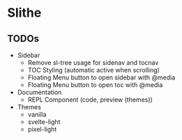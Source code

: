 # Slithe

## TODOs

- Sidebar
  - Remove sl-tree usage for sidenav and tocnav
  - TOC Styling (automatic active when scrolling)
  - Floating Menu button to open sidebar with @media
  - Floating Menu button to open toc with @media
- Documentation
  - REPL Component (code, preview (themes))
- Themes
  - vanilla
  - svelte-light
  - pixel-light
